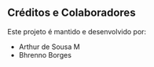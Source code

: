 ## Créditos e Colaboradores

Este projeto é mantido e desenvolvido por:

- Arthur de Sousa M
- Bhrenno Borges